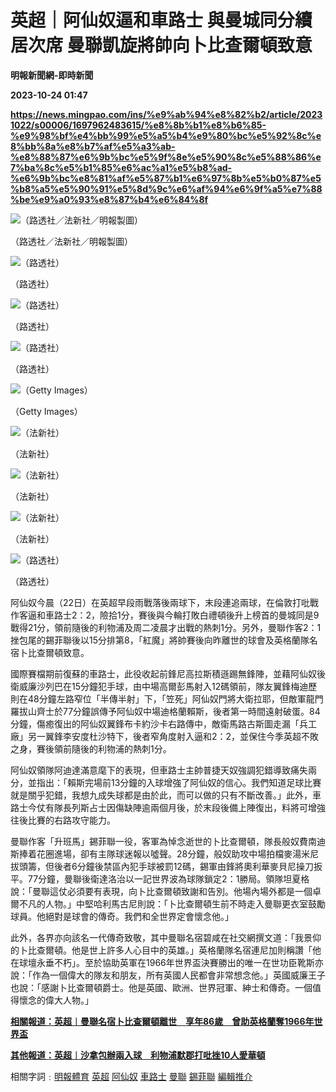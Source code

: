 # 英超｜阿仙奴逼和車路士 與曼城同分續居次席 曼聯凱旋將帥向卜比查爾頓致意
**明報新聞網-即時新聞**

**2023-10-24 01:47**

**https://news.mingpao.com/ins/%e9%ab%94%e8%82%b2/article/20231022/s00006/1697962483615/%e8%8b%b1%e8%b6%85-%e9%98%bf%e4%bb%99%e5%a5%b4%e9%80%bc%e5%92%8c%e8%bb%8a%e8%b7%af%e5%a3%ab-%e8%88%87%e6%9b%bc%e5%9f%8e%e5%90%8c%e5%88%86%e7%ba%8c%e5%b1%85%e6%ac%a1%e5%b8%ad-%e6%9b%bc%e8%81%af%e5%87%b1%e6%97%8b%e5%b0%87%e5%b8%a5%e5%90%91%e5%8d%9c%e6%af%94%e6%9f%a5%e7%88%be%e9%a0%93%e8%87%b4%e6%84%8f**

![（路透社／法新社／明報製圖）](https://fs.mingpao.com/ins/20231022/s00006/60bfbf7f004d748c316053a3e2449bdb.jpg)

（路透社／法新社／明報製圖）

![（路透社）](https://fs.mingpao.com/ins/20231022/s00006/5ff7d709a211d30766cb3b79af3ad85c.jpg)

（路透社）

![（路透社）](https://fs.mingpao.com/ins/20231022/s00006/6012e60ccb88b75b9684ded1343ee017.jpg)

（路透社）

![（路透社）](https://fs.mingpao.com/ins/20231022/s00006/6012092aedd9350c7f9a25a3e366c5a4.jpg)

（路透社）

![（Getty Images）](https://fs.mingpao.com/ins/20231022/s00006/6002b3bed2cd3f4cc0d27011ecaebed7.jpg)

（Getty Images）

![（法新社）](https://fs.mingpao.com/ins/20231022/s00006/6007a26dffb0f6c69224425f68f2332b.jpg)

（法新社）

![（法新社）](https://fs.mingpao.com/ins/20231022/s00006/600a97d8ac55d45387a75ba9b7bcebc6.jpg)

（法新社）

![（法新社）](https://fs.mingpao.com/ins/20231022/s00006/600ceadb04738b2c5d51f61258e8affd.jpg)

（法新社）

![（路透社）](https://fs.mingpao.com/ins/20231022/s00006/600fe2d60164f87226ad254842664127.jpg)

（路透社）

阿仙奴今晨（22日）在英超早段雨戰落後兩球下，末段連追兩球，在倫敦打吡戰作客逼和車路士2：2，險拾1分，賽後與今輪打敗白禮頓後升上榜首的曼城同是9戰得21分，領前隨後的利物浦及周二凌晨才出戰的熱刺1分。另外，曼聯作客2：1挫包尾的錫菲聯後以15分排第8，「紅魔」將帥賽後向昨離世的球會及英格蘭隊名宿卜比查爾頓致意。

國際賽檔期前復蘇的車路士，此役收起前鋒尼高拉斯積遜踢無鋒陣，並藉阿仙奴後衛威廉沙列巴在15分鐘犯手球，由中場高爾彭馬射入12碼領前，隊友翼鋒梅迪歷則在48分鐘左路窄位「半傳半射」下，「笠死」阿仙奴門將大衛拉耶，但敵軍龍門羅拔山齊士於77分鐘誤傳予阿仙奴中場迪格蘭賴斯，後者第一時間遠射破蛋。84分鐘，傷癒復出的阿仙奴翼鋒布卡約沙卡右路傳中，敵衛馬路古斯圖走漏「兵工廠」另一翼鋒李安度杜沙特下，後者窄角度射入逼和2：2，並保住今季英超不敗之身，賽後領前隨後的利物浦的熱刺1分。

阿仙奴領隊阿迪達滿意麾下的表現，但車路士主帥普捷天奴強調犯錯導致痛失兩分，並指出：「賴斯完場前13分鐘的入球增強了阿仙奴的信心。我們知道足球比賽就是關乎犯錯，我想九成失球都是由於此，而可以做的只有不斷改善。」此外，車路士今仗有隊長列斯占士因傷缺陣逾兩個月後，於末段後備上陣復出，料將可增強往後比賽的右路攻守能力。

曼聯作客「升班馬」錫菲聯一役，客軍為悼念逝世的卜比查爾頓，隊長般奴費南迪斯捧着花圈進場，卻有主隊球迷報以噓聲。28分鐘，般奴助攻中場拍檔麥湯米尼拔頭籌，但後者6分鐘後禁區內犯手球被罰12碼，錫軍由鋒將奧利華麥貝尼操刀扳平。77分鐘，曼聯後衛達洛治以一記世界波為球隊鎖定2：1勝局。領隊坦夏格說：「曼聯這仗必須要有表現，向卜比查爾頓致謝和告別。他場內場外都是一個卓爾不凡的人物。」中堅哈利馬古尼則說：「卜比查爾頓生前不時走入曼聯更衣室鼓勵球員。他絕對是球會的傳奇。我們和全世界定會懷念他。」

此外，各界亦向該名一代傳奇致敬，其中曼聯名宿碧咸在社交網撰文道：「我景仰的卜比查爾頓。他是世上許多人心目中的英雄。」英格蘭隊名宿連尼加則稱讚「他在球壇永垂不朽」。至於協助英軍在1966年世界盃決賽勝出的唯一在世功臣靴斯亦說：「作為一個偉大的隊友和朋友，所有英國人民都會非常想念他。」英國威廉王子也說：「感謝卜比查爾頓爵士。他是英國、歐洲、世界冠軍、紳士和傳奇。一個值得懷念的偉大人物。」

[**相關報道：英超︱曼聯名宿卜比查爾頓離世　享年86歲　曾助英格蘭奪1966年世界盃**](https://news.mingpao.com/ins/%e9%ab%94%e8%82%b2/article/20231021/s00006/1697901913461/%e8%8b%b1%e8%b6%85-%e6%9b%bc%e8%81%af%e5%90%8d%e5%ae%bf%e5%8d%9c%e6%af%94%e6%9f%a5%e7%88%be%e9%a0%93%e9%9b%a2%e4%b8%96-%e4%ba%ab%e5%b9%b486%e6%ad%b2-%e6%9b%be%e5%8a%a9%e8%8b%b1%e6%a0%bc%e8%98%ad%e5%a5%aa1966%e5%b9%b4%e4%b8%96%e7%95%8c%e7%9b%83)

[**其他報道：英超︱沙拿包辦兩入球　利物浦默郡打吡挫10人愛華頓**](https://news.mingpao.com/ins/%e9%ab%94%e8%82%b2/article/20231021/s00006/1697893423607/%e8%8b%b1%e8%b6%85-%e6%b2%99%e6%8b%bf%e5%8c%85%e8%be%a6%e5%85%a9%e5%85%a5%e7%90%83-%e5%88%a9%e7%89%a9%e6%b5%a6%e9%bb%98%e9%83%a1%e6%89%93%e5%90%a1%e6%8c%ab10%e4%ba%ba%e6%84%9b%e8%8f%af%e9%a0%93)

相關字詞﹕[明報體育](https://news.mingpao.com/ins/%e9%ab%94%e8%82%b2/article/20231022/s00006/php/search2.php?pnssection=all&inssection=all&searchtype=A&keywords=%E6%98%8E%E5%A0%B1%E9%AB%94%E8%82%B2) [英超](https://news.mingpao.com/ins/%e9%ab%94%e8%82%b2/article/20231022/s00006/php/search2.php?pnssection=all&inssection=all&searchtype=A&keywords=%E8%8B%B1%E8%B6%85) [阿仙奴](https://news.mingpao.com/ins/%e9%ab%94%e8%82%b2/article/20231022/s00006/php/search2.php?pnssection=all&inssection=all&searchtype=A&keywords=%E9%98%BF%E4%BB%99%E5%A5%B4) [車路士](https://news.mingpao.com/ins/%e9%ab%94%e8%82%b2/article/20231022/s00006/php/search2.php?pnssection=all&inssection=all&searchtype=A&keywords=%E8%BB%8A%E8%B7%AF%E5%A3%AB) [曼聯](https://news.mingpao.com/ins/%e9%ab%94%e8%82%b2/article/20231022/s00006/php/search2.php?pnssection=all&inssection=all&searchtype=A&keywords=%E6%9B%BC%E8%81%AF) [錫菲聯](https://news.mingpao.com/ins/%e9%ab%94%e8%82%b2/article/20231022/s00006/php/search2.php?pnssection=all&inssection=all&searchtype=A&keywords=%E9%8C%AB%E8%8F%B2%E8%81%AF) [編輯推介](https://news.mingpao.com/ins/%e9%ab%94%e8%82%b2/article/20231022/s00006/php/search2.php?pnssection=all&inssection=all&searchtype=A&keywords=%E7%B7%A8%E8%BC%AF%E6%8E%A8%E4%BB%8B)
